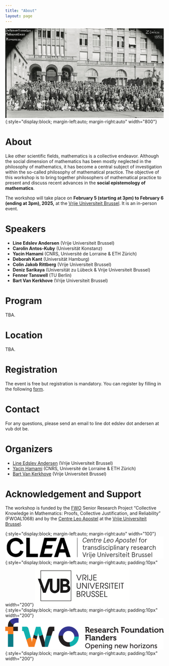 ```yaml
---
title: "About"
layout: page
---
```


![title](/assets/img/zurich-icm-cropped.jpg){:style="display:block; margin-left:auto; margin-right:auto" width="800"}

# About

Like other scientific fields, mathematics is a collective endeavor. Although the social dimension of mathematics has been mostly neglected in the philosophy of mathematics, it has become a central subject of investigation within the so-called philosophy of mathematical practice. The objective of this workshop is to bring together philosophers of mathematical practice to present and discuss recent advances in the **social epistemology of mathematics**. 

The workshop will take place on **February 5 (starting at 3pm) to February 6 (ending at 3pm), 2025,** at the [Vrije Universiteit Brussel](https://www.vub.be/). It is an in-person event. 

# Speakers

- **Line Edslev Andersen** (Vrije Universiteit Brussel)
- **Carolin Antos-Kuby** (Universität Konstanz)
- **Yacin Hamami** (CNRS, Université de Lorraine & ETH Zürich)
- **Deborah Kant** (Universität Hamburg)
- **Colin Jakob Rittberg** (Vrije Universiteit Brussel)
- **Deniz Sarikaya** (Universität zu Lübeck & Vrije Universiteit Brussel)
- **Fenner Tanswell** (TU Berlin)
- **Bart Van Kerkhove** (Vrije Universiteit Brussel)  

# Program

TBA.

# Location

TBA. 

# Registration

The event is free but registration is mandatory. You can register by filling in the following [form](https://forms.gle/tCXyBSxcX8SNJXs18).

# Contact

For any questions, please send an email to line dot edslev dot andersen at vub dot be.

# Organizers

- [Line Edslev Andersen](https://clps.research.vub.be/line-edslev-andersen) (Vrije Universiteit Brussel)
- [Yacin Hamami](https://www.yacinhamami.com/) (CNRS, Université de Lorraine & ETH Zürich)
- [Bart Van Kerkhove](https://bartvankerkhove.be) (Vrije Universiteit Brussel)

# Acknowledgement and Support

The workshop is funded by the [FWO](https://www.fwo.be/en/) Senior Research Project “Collective Knowledge in Mathematics: Proofs, Collective Justification, and Reliability” (FWOAL1068) and by the [Centre Leo Apostel](https://clea.research.vub.be/) at the [Vrije Universiteit Brussel](https://www.vub.be/).

{:style="display:block; margin-left:auto; margin-right:auto" width="100"}
![title](/assets/img/clea-logo.png){:style="display:block; margin-left:auto; margin-right:auto; padding:10px" width="200"}
![title](/assets/img/VUB-logo.png){:style="display:block; margin-left:auto; margin-right:auto; padding:10px" width="200"}
![title](/assets/img/FWO-logo.jpg){:style="display:block; margin-left:auto; margin-right:auto; padding:10px" width="200"}
